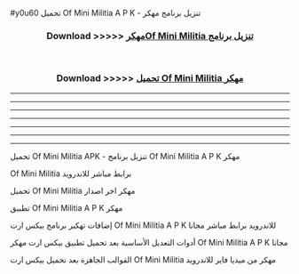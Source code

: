 #y0u60 تحميل Of Mini Militia  A P K - تنزيل برنامج مهكر



<div align="center">
<h3>Download >>>>> <a href="https://runaway1.web.app/?sq=Of Mini Militia ">مهكرOf Mini Militia  تنزيل برنامج</a></h3><br>

<h3>Download >>>>> <a href="https://runaway1.web.app/?sq=Of Mini Militia ">تحميل Of Mini Militia  مهكر</a></h3>
</div>


----------------------------------------------------------

----------------------------------------------------------

----------------------------------------------------------

----------------------------------------------------------

----------------------------------------------------------

----------------------------------------------------------

----------------------------------------------------------

تحميل Of Mini Militia  APK - تنزيل برنامج Of Mini Militia  A P K مهكر

Of Mini Militia  برابط مباشر للاندرويد

تحميل Of Mini Militia  مهكر اخر اصدار

تطبيق Of Mini Militia  A P K مهكر

إضافات تهكير برنامج بيكس ارت Of Mini Militia  A P K للاندرويد برابط مباشر مجانا

أدوات التعديل الأساسية بعد تحميل تطبيق بيكس ارت مهكر Of Mini Militia  A P K مجانا

القوالب الجاهزة بعد تحميل بيكس ارت Of Mini Militia  مهكر من ميديا فاير للاندرويد


